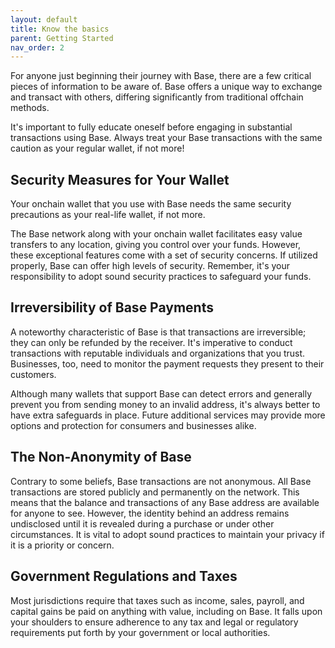 ```yaml
---
layout: default
title: Know the basics
parent: Getting Started
nav_order: 2
---
```


For anyone just beginning their journey with Base, there are a few critical
pieces of information to be aware of. Base offers a unique way to exchange and
transact with others, differing significantly from traditional offchain methods.

It's important to fully educate oneself before engaging in substantial
transactions using Base. Always treat your Base transactions with the same
caution as your regular wallet, if not more!

## Security Measures for Your Wallet

Your onchain wallet that you use with Base needs the same security precautions
as your real-life wallet, if not more.

The Base network along with your onchain wallet facilitates easy value transfers
to any location, giving you control over your funds. However, these exceptional
features come with a set of security concerns. If utilized properly, Base can
offer high levels of security. Remember, it's your responsibility to adopt sound
security practices to safeguard your funds.

## Irreversibility of Base Payments

A noteworthy characteristic of Base is that transactions are irreversible; they
can only be refunded by the receiver. It's imperative to conduct transactions
with reputable individuals and organizations that you trust. Businesses, too,
need to monitor the payment requests they present to their customers.

Although many wallets that support Base can detect errors and generally prevent
you from sending money to an invalid address, it's always better to have extra
safeguards in place. Future additional services may provide more options and
protection for consumers and businesses alike.

## The Non-Anonymity of Base

Contrary to some beliefs, Base transactions are not anonymous. All Base
transactions are stored publicly and permanently on the network. This means that
the balance and transactions of any Base address are available for anyone to
see. However, the identity behind an address remains undisclosed until it is
revealed during a purchase or under other circumstances. It is vital to adopt
sound practices to maintain your privacy if it is a priority or concern.

## Government Regulations and Taxes

Most jurisdictions require that taxes such as income, sales, payroll, and
capital gains be paid on anything with value, including on Base. It falls upon
your shoulders to ensure adherence to any tax and legal or regulatory
requirements put forth by your government or local authorities.
